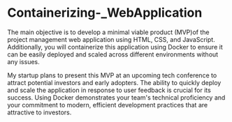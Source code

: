 # Containerizing-_WebApplication
The main objective is to develop a minimal viable product (MVP)of the project management web application using HTML, CSS, and JavaScript. Additionally, you will containerize this application using Docker to ensure it can be easily deployed and scaled across different environments without any issues.

My startup plans to present this MVP at an upcoming tech conference to attract potential investors and early adopters. The ability to quickly deploy and scale the application in response to user feedback is crucial for its success. Using Docker demonstrates your team's technical proficiency and your commitment to modern, efficient development practices that are attractive to investors.

